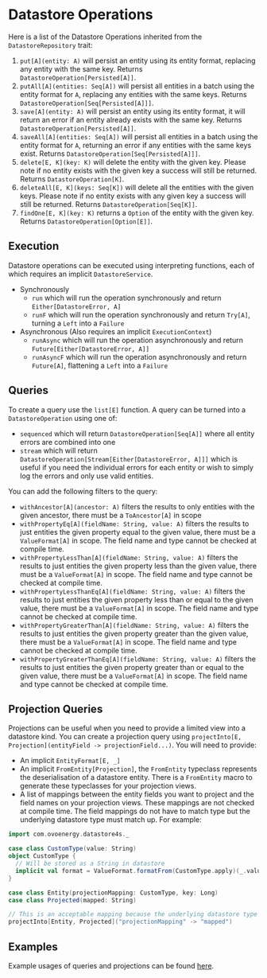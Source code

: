 # Datastore Operations

Here is a list of the Datastore Operations inherited from the `DatastoreRepository` trait:

1. `put[A](entity: A)` will persist an entity using its entity format, replacing any entity with the same key. Returns `DatastoreOperation[Persisted[A]]`.
2. `putAll[A](entities: Seq[A])` will persist all entities in a batch using the entity format for `A`, replacing any entities
 with the same keys. Returns `DatastoreOperation[Seq[Persisted[A]]]`.
3. `save[A](entity: A)` will persist an entity using its entity format, it will return an error if an entity already exists 
with the same key. Returns `DatastoreOperation[Persisted[A]]`.
4. `saveAll[A](entities: Seq[A])` will persist all entities in a batch using the entity format for `A`, returning an error if
any entities with the same keys exist. Returns `DatastoreOperation[Seq[Persisted[A]]]`.
5. `delete[E, K](key: K)` will delete the entity with the given key. Please note if no entity exists with the given key 
a success will still be returned. Returns `DatastoreOperation[K]`.
6. `deleteAll[E, K](keys: Seq[K])` will delete all the entities with the given keys. Please note if no entity exists with 
any given key a success will still be returned. Returns `DatastoreOperation[Seq[K]]`.
7. `findOne[E, K](key: K)` returns a `Option` of the entity with the given key. Returns `DatastoreOperation[Option[E]]`.

## Execution

Datastore operations can be executed using interpreting functions, each of which requires an implicit `DatastoreService`.

- Synchronously
    - `run` which will run the operation synchronously and return `Either[DatastoreError, A]`
    - `runF` which will run the operation synchronously and return `Try[A]`, turning a `Left` into a `Failure`
- Asynchronous (Also requires an implicit `ExecutionContext`)
    - `runAsync` which will run the operation asynchronously and return `Future[Either[DatastoreError, A]]`
    - `runAsyncF` which will run the operation asynchronously and return `Future[A]`, flattening a `Left` into a `Failure`

## Queries

To create a query use the `list[E]` function. A query can be turned into a `DatastoreOperation` using one of:
- `sequenced` which will return `DatastoreOperation[Seq[A]]` where all entity errors are combined into one
- `stream` which will return `DatastoreOperation[Stream[Either[DatastoreError, A]]]` which is useful if you need the individual
 errors for each entity or wish to simply log the errors and only use valid entities.

You can add the following filters to the query:
- `withAncestor[A](ancestor: A)` filters the results to only entities with the given ancestor, there must be a `ToAncestor[A]` in scope
- `withPropertyEq[A](fieldName: String, value: A)` filters the results to just entities the given property equal to the 
given value, there must be a `ValueFormat[A]` in scope. The field name and type cannot be checked at compile time.
- `withPropertyLessThan[A](fieldName: String, value: A)` filters the results to just entities the given property less than the given value,
there must be a `ValueFormat[A]` in scope. The field name and type cannot be checked at compile time.
- `withPropertyLessThanEq[A](fieldName: String, value: A)` filters the results to just entities the given property less than or equal to the given value, 
there must be a `ValueFormat[A]` in scope. The field name and type cannot be checked at compile time.
- `withPropertyGreaterThan[A](fieldName: String, value: A)` filters the results to just entities the given property greater than the given value,
there must be a `ValueFormat[A]` in scope. The field name and type cannot be checked at compile time.
- `withPropertyGreaterThanEq[A](fieldName: String, value: A)` filters the results to just entities the given property greater than or equal to the given value,
there must be a `ValueFormat[A]` in scope. The field name and type cannot be checked at compile time.

## Projection Queries

Projections can be useful when you need to provide a limited view into a datastore kind. You can create a projection query using
`projectInto[E, Projection](entityField -> projectionField...)`. You will need to provide:
- An implicit `EntityFormat[E, _]`
- An implicit `FromEntity[Projection]`, the `FromEntity` typeclass represents the deserialisation of a datastore entity.
There is a `FromEntity` macro to generate these typeclasses for your projection views.
- A list of mappings between the entity fields you want to project and the field names on your projection views.
These mappings are not checked at compile time. The field mappings do not have to match type but the underlying datastore
type must match up. For example:

```scala
import com.ovoenergy.datastore4s._

case class CustomType(value: String)
object CustomType {
  // Will be stored as a String in datastore
  implicit val format = ValueFormat.formatFrom(CustomType.apply)(_.value)
}

case class Entity(projectionMapping: CustomType, key: Long)
case class Projected(mapped: String)

// This is an acceptable mapping because the underlying datastore type of both fields is String
projectInto[Entity, Projected]("projectionMapping" -> "mapped")
```

## Examples 
 
Example usages of queries and projections can be found [here](../examples/QueryExamples.md).
 